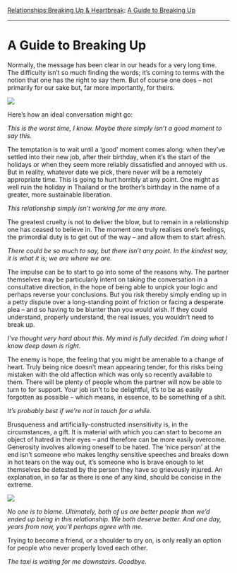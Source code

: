 [Relationships:](https://www.theschooloflife.com/thebookoflife/category/relationships/)[Breaking Up & Heartbreak](https://www.theschooloflife.com/thebookoflife/category/relationships/breaking-up-heartbreak/): [A Guide to Breaking Up](https://www.theschooloflife.com/thebookoflife/a-guide-to-breaking-up/)

* * *

# A Guide to Breaking Up

Normally, the message has been clear in our heads for a very long time. The difficulty isn’t so much finding the words; it’s coming to terms with the notion that one has the right to say them. But of course one does – not primarily for our sake but, far more importantly, for theirs.

![](https://www.theschooloflife.com/thebookoflife/wp-content/uploads/2019/04/How-to-Break-Up.jpg)

Here’s how an ideal conversation might go:

_This is the worst time, I know. Maybe there simply isn’t a good moment to say this._

The temptation is to wait until a ‘good’ moment comes along: when they’ve settled into their new job, after their birthday, when it’s the start of the holidays or when they seem more reliably dissatisfied and annoyed with us. But in reality, whatever date we pick, there never will be a remotely appropriate time. This is going to hurt horribly at any point. One might as well ruin the holiday in Thailand or the brother’s birthday in the name of a greater, more sustainable liberation.

_This relationship simply isn’t working for me any more._

The greatest cruelty is not to deliver the blow, but to remain in a relationship one has ceased to believe in. The moment one truly realises one’s feelings, the primordial duty is to get out of the way – and allow them to start afresh.

_There could be so much to say, but there isn’t any point. In the kindest way, it is what it is; we are where we are._

The impulse can be to start to go into some of the reasons why. The partner themselves may be particularly intent on taking the conversation in a consultative direction, in the hope of being able to unpick your logic and perhaps reverse your conclusions. But you risk thereby simply ending up in a petty dispute over a long-standing point of friction or facing a desperate plea – and so having to be blunter than you would wish. If they could understand, properly understand, the real issues, you wouldn’t need to break up.

_I’ve thought very hard about this. My mind is fully decided. I’m doing what I know deep down is right._

The enemy is hope, the feeling that you might be amenable to a change of heart. Truly being nice doesn’t mean appearing tender, for this risks being mistaken with the old affection which was only so recently available to them. There will be plenty of people whom the partner will now be able to turn to for support. Your job isn’t to be delightful, it’s to be as easily forgotten as possible – which means, in essence, to be something of a shit.

_It’s probably best if we’re not in touch for a while._

Brusqueness and artificially-constructed insensitivity is, in the circumstances, a gift. It is material with which you can start to become an object of hatred in their eyes – and therefore can be more easily overcome. Generosity involves allowing oneself to be hated. The ‘nice person’ at the end isn’t someone who makes lengthy sensitive speeches and breaks down in hot tears on the way out, it’s someone who is brave enough to let themselves be detested by the person they have so grievously injured. An explanation, in so far as there is one of any kind, should be concise in the extreme.

![](https://www.theschooloflife.com/thebookoflife/wp-content/uploads/2019/04/breakup2-566x1024.jpg)

_No one is to blame. Ultimately, both of us are better people than we’d ended up being in this relationship. We both deserve better. And one day, years from now, you’ll perhaps agree with me._

Trying to become a friend, or a shoulder to cry on, is only really an option for people who never properly loved each other.

_The taxi is waiting for me downstairs. Goodbye._
